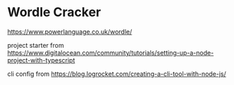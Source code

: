 # Wordle Cracker

https://www.powerlanguage.co.uk/wordle/

project starter from https://www.digitalocean.com/community/tutorials/setting-up-a-node-project-with-typescript

cli config from https://blog.logrocket.com/creating-a-cli-tool-with-node-js/
